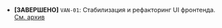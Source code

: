 - **[ЗАВЕРШЕНО]** `VAN-01`: Стабилизация и рефакторинг UI фронтенда. [См. архив](docs/archive/archive-VAN-01.md)

